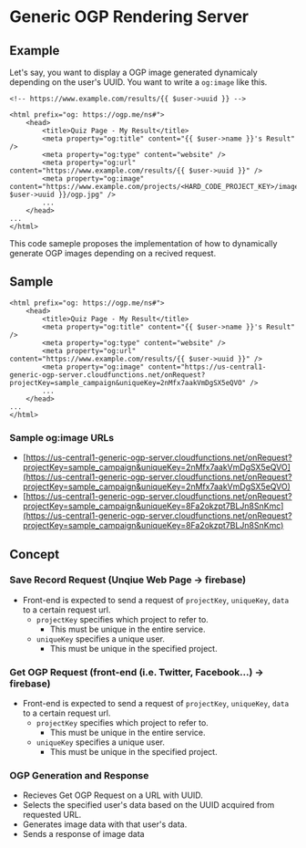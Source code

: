 # Generic OGP Rendering Server

## Example

Let's say, you want to display a OGP image generated dynamicaly depending on the user's UUID.
You want to write a `og:image` like this.

```
<!-- https://www.example.com/results/{{ $user->uuid }} -->

<html prefix="og: https://ogp.me/ns#">
    <head>
        <title>Quiz Page - My Result</title>
        <meta property="og:title" content="{{ $user->name }}'s Result" />
        <meta property="og:type" content="website" />
        <meta property="og:url" content="https://www.example.com/results/{{ $user->uuid }}" />
        <meta property="og:image" content="https://www.example.com/projects/<HARD_CODE_PROJECT_KEY>/images/{{ $user->uuid }}/ogp.jpg" />
        ...
    </head>
...
</html>

```

This code sameple proposes the implementation of how to dynamically generate OGP images depending on a recived request.

## Sample

```
<html prefix="og: https://ogp.me/ns#">
    <head>
        <title>Quiz Page - My Result</title>
        <meta property="og:title" content="{{ $user->name }}'s Result" />
        <meta property="og:type" content="website" />
        <meta property="og:url" content="https://www.example.com/results/{{ $user->uuid }}" />
        <meta property="og:image" content="https://us-central1-generic-ogp-server.cloudfunctions.net/onRequest?projectKey=sample_campaign&uniqueKey=2nMfx7aakVmDgSX5eQVO" />
        ...
    </head>
...
</html>
```

### Sample og:image URLs

- [https://us-central1-generic-ogp-server.cloudfunctions.net/onRequest?projectKey=sample_campaign&uniqueKey=2nMfx7aakVmDgSX5eQVO](https://us-central1-generic-ogp-server.cloudfunctions.net/onRequest?projectKey=sample_campaign&uniqueKey=2nMfx7aakVmDgSX5eQVO)
- [https://us-central1-generic-ogp-server.cloudfunctions.net/onRequest?projectKey=sample_campaign&uniqueKey=8Fa2okzpt7BLJn8SnKmc](https://us-central1-generic-ogp-server.cloudfunctions.net/onRequest?projectKey=sample_campaign&uniqueKey=8Fa2okzpt7BLJn8SnKmc)

## Concept

### Save Record Request (Unqiue Web Page → firebase)

- Front-end is expected to send a request of `projectKey`, `uniqueKey`, `data` to a certain request url.
  - `projectKey` specifies which project to refer to.
    - This must be unique in the entire service.
  - `uniqueKey` specifies a unique user.
    - This must be unique in the specified project.

### Get OGP Request (front-end (i.e. Twitter, Facebook...) → firebase)

- Front-end is expected to send a request of `projectKey`, `uniqueKey`, `data` to a certain request url.
  - `projectKey` specifies which project to refer to.
    - This must be unique in the entire service.
  - `uniqueKey` specifies a unique user.
    - This must be unique in the specified project.

### OGP Generation and Response

- Recieves Get OGP Request on a URL with UUID.
- Selects the specified user's data based on the UUID acquired from requested URL.
- Generates image data with that user's data.
- Sends a response of image data
